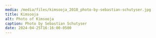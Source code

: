 ```yaml
---
media: /media/files/kimsooja_2018_photo-by-sebastian-schutyser.jpg
title: Kimsooja
alt: Photo of Kimsooja
caption: Photo by Sebastian Schutyser
date: 2024-04-25T16:16:00-0500
---
```

